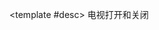 <script setup>
  import TV from './Components/TV/index.vue'
</script>

<ContainerBox title="基础用法">

<template #desc>
电视打开和关闭
</template>

<div class="demoBox">
<TV />
</div>

<ShowCode>
<template #codes>

```vue
<template>
  <div class="demo">
    <transition name="tv">
      <div class="TV" v-show="show">
        <transition name="fade">
          <div class="box" v-show="box_show">
            <h1>Hello World!</h1>
          </div>
        </transition>
      </div>
    </transition>
  </div>
</template>
<script setup lang="ts">
import { ref, onMounted } from 'vue';

const show = ref(false);
const box_show = ref(false);

onMounted(() => {
  show.value = true;
  setTimeout(() => {
    box_show.value = true;
  }, 1000);

  setInterval(() => {
    show.value = !show.value;
    setTimeout(() => {
      box_show.value = !box_show.value;
    }, 1000);
  }, 2000);
});
</script>
<style scoped lang="less">
.flex {
  display: flex;
  justify-content: center;
  align-items: center;
}
.demo {
  position: relative;
  width: 100%;
  height: 50vh;
  .TV {
    .flex();
    width: 100%;
    height: 100%;
    background-color: var(--contrast1-color);
    .box {
      .flex();
      h1 {
        font-size: 5vw;
        color: var(--contrast2-color);
      }
    }
  }
}

.fade-enter-from,
.fade-leave-active {
  opacity: 0;
}
.fade-leave-active,
.fade-enter-active {
  transition: all 0.5s;
}
</style>
```

</template>
</ShowCode>

<ShowCode iskey>
<template #codes>

```css
.tv-enter-active {
  animation: tv-in 1s;
}

.tv-leave-active {
  animation: tv-out 0.35s;
}

@keyframes tv-in {
  0% {
    clip-path: inset(50% 49.75% 50% 49.75%);
  }

  50% {
    clip-path: inset(0 49.75% 0 49.75%);
  }

  100% {
    clip-path: inset(0 0 0 0);
  }
}

@keyframes tv-out {
  0% {
    clip-path: inset(0 0 0 0);
  }

  80% {
    clip-path: inset(49.75% 0 49.75% 0%);
  }

  95% {
    clip-path: inset(49.75% 49.75% 49.75% 49.75%);
  }

  100% {
    clip-path: inset(50% 50% 50% 50%);
  }
}
```

</template>
</ShowCode>
</ContainerBox>
